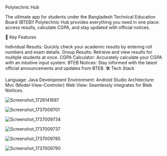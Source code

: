 Polytechnic Hub

The ultimate app for students under the Bangladesh Technical Education Board (BTEB)! Polytechnic Hub provides everything you need in one place: access results, calculate CGPA, and stay updated with official notices.

🎯 Key Features

Individual Results: Quickly check your academic results by entering roll numbers and exam details.
Group Results: Retrieve and view results for multiple students at once.
CGPA Calculator: Accurately calculate your CGPA with an intuitive input system.
BTEB Notices: Stay informed with the latest official announcements and updates from BTEB.
🛠️ Tech Stack

Language: Java
Development Environment: Android Studio
Architecture: Mvc (Model-View-Controler)
Web View: Seamlessly integrates for Bteb Notiices.


![Screenshot_1728141697](https://github.com/user-attachments/assets/cbd828b8-3040-48dd-baeb-e3248362e435)

![Screenshot_1737009701](https://github.com/user-attachments/assets/f2bc7517-0c55-4e5b-977c-eeabb2eb63df)

![Screenshot_1737009734](https://github.com/user-attachments/assets/fb85d94b-6a42-45b4-9484-a03e694b8cab)

![Screenshot_1737009737](https://github.com/user-attachments/assets/3db098f4-ef33-4708-bc94-93ce2784cae8)

![Screenshot_1737009785](https://github.com/user-attachments/assets/7d997a2e-1e3a-4912-ae00-4970b34ad1bd)

![Screenshot_1737009790](https://github.com/user-attachments/assets/999e0e09-dd3d-493f-abf3-e6d4817342ad)




